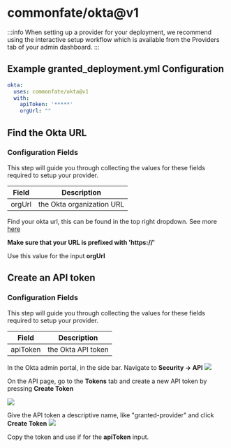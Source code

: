 # commonfate/okta@v1
:::info
When setting up a provider for your deployment, we recommend using the interactive setup workflow which is available from the Providers tab of your admin dashboard.
:::
## Example granted_deployment.yml Configuration
```yaml
okta:
  uses: commonfate/okta@v1
  with:
    apiToken: '*****'
    orgUrl: ""

```
## Find the Okta URL
### Configuration Fields
This step will guide you through collecting the values for these fields required to setup your provider.

| Field | Description |
| ----------- | ----------- |
| orgUrl | the Okta organization URL |
Find your okta url, this can be found in the top right dropdown. See more [here](https://developer.okta.com/docs/guides/find-your-domain/main/)

**Make sure that your URL is prefixed with 'https://'**

Use this value for the input **orgUrl**
## Create an API token
### Configuration Fields
This step will guide you through collecting the values for these fields required to setup your provider.

| Field | Description |
| ----------- | ----------- |
| apiToken | the Okta API token |
In the Okta admin portal, in the side bar. Navigate to **Security -> API**
![](https://static.commonfate.io/providers/okta/app.png)

On the API page, go to the **Tokens** tab and create a new API token by pressing **Create Token**

![](https://static.commonfate.io/providers/okta/token.png)

Give the API token a descriptive name, like "granted-provider" and click **Create Token**
![](https://static.commonfate.io/providers/okta/token-name.png)

Copy the token and use if for the **apiToken** input.
